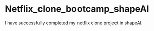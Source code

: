# Netflix_clone_bootcamp_shapeAI
I have successfully completed my netflix clone project in shapeAI. 

